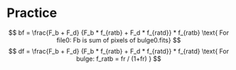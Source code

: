 # Practice
$$
bf = \frac{F_b + F_d} {F_b * f_{ratb} + F_d * f_{ratd}} * f_{ratb} \text{ For file0: Fb is sum of pixels of bulge0.fits}
$$
$$
df = \frac{F_b + F_d} {F_b * f_{ratb} + F_d * f_{ratd}} * f_{ratd} \text{ For bulge: f_ratb = fr / (1+fr) }
$$
